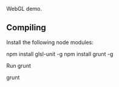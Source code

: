 WebGL demo.

Compiling
---------

Install the following node modules:

  npm install glsl-unit -g
  npm install grunt -g

Run grunt

  grunt

